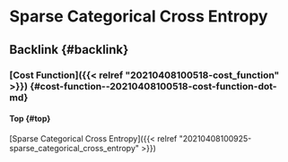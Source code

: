 # Sparse Categorical Cross Entropy


## Backlink {#backlink}


### [Cost Function]({{< relref "20210408100518-cost_function" >}}) {#cost-function--20210408100518-cost-function-dot-md}


#### Top {#top}

[Sparse Categorical Cross Entropy]({{< relref "20210408100925-sparse_categorical_cross_entropy" >}})
